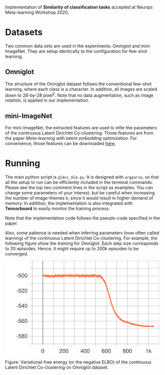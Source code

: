 Implementation of <b>Similarity of classification tasks</b> accepted at Neurips Meta-learning Workshop 2020.

# Datasets
Two common data sets are used in the experiments: Omniglot and mini-ImageNet. They are setup identically to the configuration for few-shot learning.

## Omniglot
The structure of the Omniglot dataset follows the conventional few-shot learning, where each class is a character. In addition, all images are scaled down to 28-by-28 pixel<sup>2</sup>. Note that no data augmentation, such as image rotation, is applied in our implementation.

## mini-ImageNet
For mini-ImageNet, the extracted features are used to infer the parameters of the continuous Latent Dirichlet Co-clustering. Those features are from the paper <i>Meta-learning with latent embedding optimization</i>. For convenience, those features can be downloaded [here](https://www.dropbox.com/sh/dj8gz4a29igxicj/AADsHFA5W_f0wBNnwzOJG5awa?dl=0).

# Running
The main python script is ``gldcc_mle.py``. It is designed with ``argparse``, so that all the setup to run can be efficiently included in the terminal commands. Please see the top two comment lines in the script as examples. You can change some parameters of your interest, but be careful when increasing the number of image-themes ``K``, since it would result in higher demand of memory. In addition, the implementation is also integrated with <b>Tensorboard</b> to easily monitor the training process.

Note that the implementation code follows the pseudo-code specified in the paper.

Also, some patience is needed when inferring parameters (now often called learning) of the continuous Latent Dirichlet Co-clustering. For example, the following figure show the training for Omniglot. Each step size corresponds to 20 episodes. Hence, it might require up to 200k episodes to be converged.

<img src="loss_omniglot.svg" alt="Variational-free energy of the continuous LDCC on Omniglot dataset" width="500"/>

Figure: Variational-free energy (or the negative ELBO) of the continuous Latent Dirichlet Co-clustering on Omniglot dataset.